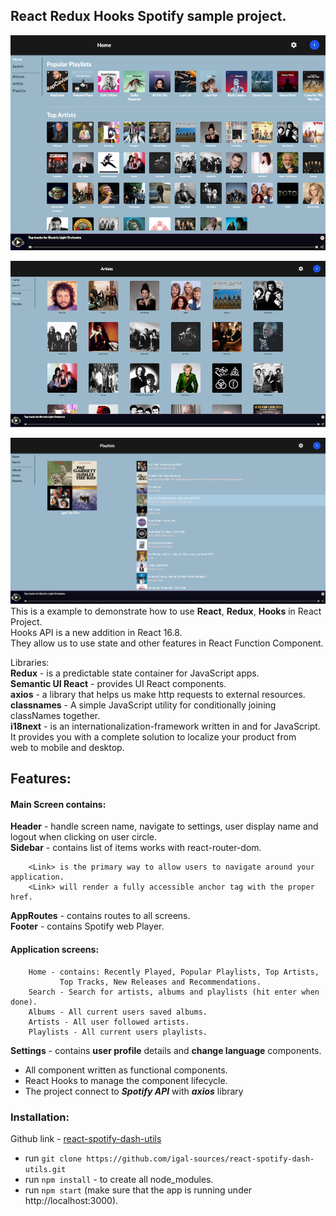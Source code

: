 ## React Redux Hooks Spotify sample project.

![Alt text](https://github.com/igal-sources/react-spotify-dash-utils/blob/master/public/images/dashboard.png "Dashboard")

![Alt text](https://github.com/igal-sources/react-spotify-dash-utils/blob/master/public/images/artists.png "Artists")

![Alt text](https://github.com/igal-sources/react-spotify-dash-utils/blob/master/public/images/playlist.png "Playlist")
This is a example to demonstrate how to use **React**, **Redux**, **Hooks** in React Project.<br />
Hooks API is a new addition in React 16.8.<br />They allow us to use state and other
features in React Function Component.

Libraries:<br />
**Redux** - is a predictable state container for JavaScript apps.<br />
**Semantic UI React** - provides UI React components.<br />
**axios** - a library that helps us make http requests to external resources.<br />
**classnames** - A simple JavaScript utility for conditionally joining classNames together.<br />
**i18next** - is an internationalization-framework written in and for JavaScript.<br />
It provides you with a complete solution to localize your product from<br />web to mobile and desktop.

## Features:

#### Main Screen contains:

**Header** - handle screen name, navigate to settings, user display name and logout when clicking on user circle.<br />
**Sidebar** - contains list of **<Link>** items works with react-router-dom.

        <Link> is the primary way to allow users to navigate around your application.
        <Link> will render a fully accessible anchor tag with the proper href.

**AppRoutes** - contains routes to all screens.<br />
**Footer** - contains Spotify web Player.

#### Application screens:

        Home - contains: Recently Played, Popular Playlists, Top Artists,
               Top Tracks, New Releases and Recommendations.
        Search - Search for artists, albums and playlists (hit enter when done).
        Albums - All current users saved albums.
        Artists - All user followed artists.
        Playlists - All current users playlists.

**Settings** - contains **user profile** details and **change language** components.

- All component written as functional components.
- React Hooks to manage the component lifecycle.
- The project connect to **_Spotify API_** with **_axios_** library

### Installation:

Github link - [react-spotify-dash-utils](https://github.com/igal-sources/react-spotify-dash-utils)

- run `git clone https://github.com/igal-sources/react-spotify-dash-utils.git`
- run `npm install` - to create all node_modules.
- run `npm start` (make sure that the app is running under http://localhost:3000).
